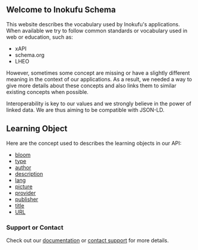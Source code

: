 ## Welcome to Inokufu Schema

This website describes the vocabulary used by Inokufu's applications.
When available we try to follow common standards or vocabulary used in web or education, such as:
- xAPI
- schema.org
- LHEO

However, sometimes some concept are missing or have a slightly different meaning in the context of our applications. As a result, we needed a way to give more details about these concepts and also links them to similar existing concepts when possible.

Interoperability is key to our values and we strongly believe in the power of linked data. We are thus aiming to be compatible with JSON-LD.

## Learning Object
Here are the concept used to describes the learning objects in our API:
- [bloom](http://schema.inokufu.com/learning-object/bloom)
- [type](http://schema.inokufu.com/learning-object/type)
- [author](http://schema.inokufu.com/learning-object/author)
- [description](http://schema.inokufu.com/learning-object/description)
- [lang](http://schema.inokufu.com/learning-object/lang)
- [picture](http://schema.inokufu.com/learning-object/picture)
- [provider](http://schema.inokufu.com/learning-object/provider)
- [publisher](http://schema.inokufu.com/learning-object/publisher)
- [title](http://schema.inokufu.com/learning-object/title)
- [URL](http://schema.inokufu.com/learning-object/url)


### Support or Contact

Check out our [documentation](https://developer.inokufu.com/) or [contact support](mailto:support@inokufu.com) for more details.
